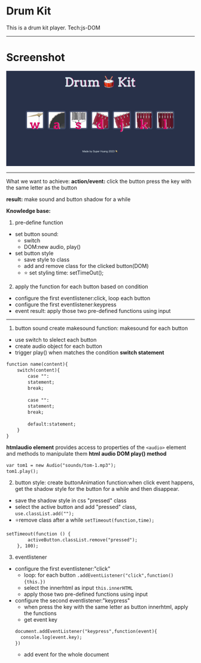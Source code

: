 # Drum Kit
This is a drum kit player. 
Tech:js-DOM

---
# Screenshot
<img src="screenshot/drum_kit.gif" alt="drum kit" >

---

What we want to achieve:
**action/event:**
click the button
press the key with the same letter as the button

**result:**
make sound and button shadow for a while

**Knowledge base:**
1. pre-define function
- set button sound:
  - switch
  - DOM:new audio, play()
- set button style
  - save style to class
  - add and remove class for the clicked button(DOM)
  - ⭐️ set styling time: setTimeOut();

2. apply the function for each button based on condition
- configure the first eventlistener:click, loop each button
- configure the first eventlistener:keypress
- event result: apply those two pre-defined functions using input

---

1. button sound
create makesound function: makesound for each button
- use switch to slelect each button
- create audio object for each button
- trigger play() when matches the condition
**switch statement**
```
function name(content){
    switch(content){
        case "":
        statement;
        break;

        case "":
        statement;
        break;

        default:statement;
    }
}
```
**htmlaudio element**
provides access to properties of the `<audio>` element and methods to manipulate them
**html audio DOM play() method**
```
var tom1 = new Audio("sounds/tom-1.mp3");
tom1.play();
```

2. button style:
create buttonAnimation function:when click event happens, get the shadow style for the button for a while and then disappear.
- save the shadow style in css "pressed" class
- select the active button and add "pressed" class, `use.classList.add("");`
- ⭐️remove class after a while
`setTimeout(function,time);`
```
setTimeout(function () {
        activeButton.classList.remove("pressed");
    }, 100);
```

3. eventlistener
- configure the first eventlistener:"click"
  - loop: for each button
  `.addEventListener("click",function(){this.})`
  - select the innerhtml as input
  `this.innerHTML`
  - apply those two pre-defined functions using input
- configure the second eventlistener:"keypress"
  - when press the key with the same letter as button innerhtml, apply the functions
  - get event key
  ```
  document.addEventListener("keypress",function(event){
    console.log(event.key);
  })
  ```
  - add event for the whole document
